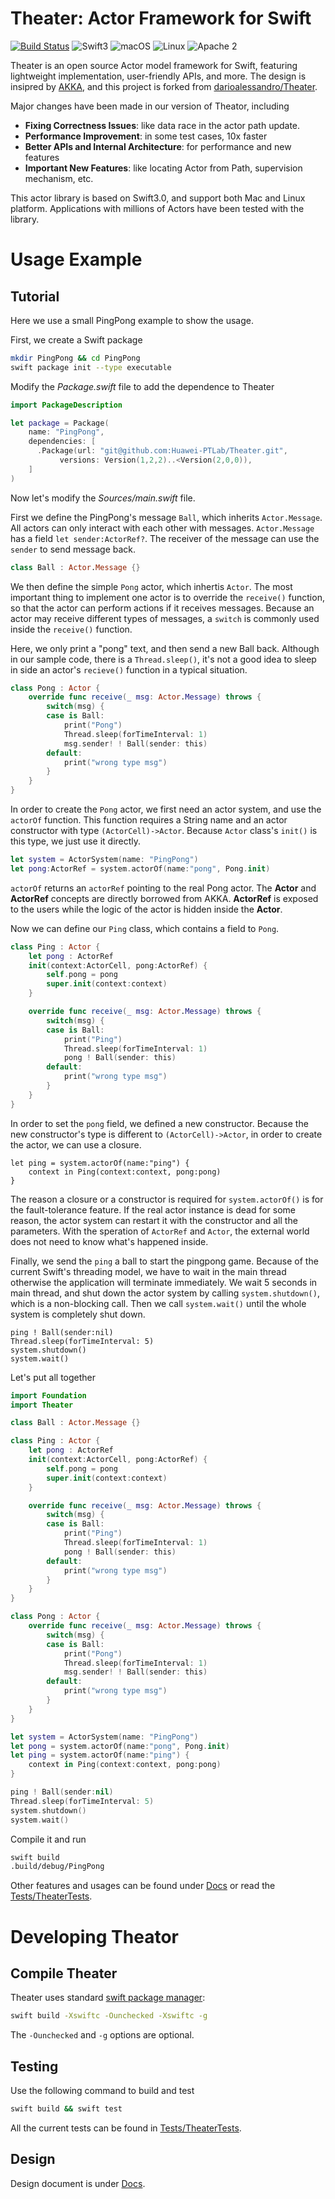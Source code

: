 # Theater: Actor Framework for Swift 

[![Build Status](https://travis-ci.org/Huawei-PTLab/Theater.svg?branch=master)](https://travis-ci.org/Huawei-PTLab/Theater)
![Swift3](https://img.shields.io/badge/Swift-3.0-orange.svg?style=flat)
![macOS](https://img.shields.io/badge/os-macOS-green.svg?style=flat)
![Linux](https://img.shields.io/badge/os-linux-green.svg?style=flat)
![Apache 2](https://img.shields.io/badge/license-Apache2-blue.svg?style=flat)


Theater is an open source Actor model framework for Swift, featuring lightweight
implementation, user-friendly APIs, and more. The design is insipred by 
[AKKA](http://akka.io), and this project is forked from
[darioalessandro/Theater](https://github.com/darioalessandro/Theater).

Major changes have been made in our version of Theator, including
* **Fixing Correctness Issues**: like data race in the actor path update.
* **Performance Improvement**: in some test cases, 10x faster
* **Better APIs and Internal Architecture**: for performance and new features
* **Important New Features**: like locating Actor from Path, supervision 
  mechanism, etc.

This actor library is based on Swift3.0, and support both Mac and Linux 
platform. Applications with millions of Actors have been tested with the library.

# Usage Example

## Tutorial

Here we use a small PingPong example to show the usage.

First, we create a Swift package

```bash
mkdir PingPong && cd PingPong
swift package init --type executable
```

Modify the *Package.swift* file to add the dependence to Theater

```swift
import PackageDescription

let package = Package(
    name: "PingPong",
    dependencies: [
      .Package(url: "git@github.com:Huawei-PTLab/Theater.git",
	       versions: Version(1,2,2)..<Version(2,0,0)),
    ]
)
```

Now let's modify the *Sources/main.swift* file. 

First we define the PingPong's message `Ball`, which inherits `Actor.Message`.
All actors can only interact with each other with messages. `Actor.Message` has
a field `let sender:ActorRef?`. The receiver of the message can use the `sender`
to send message back. 

```swift
class Ball : Actor.Message {}
```

We then define the simple `Pong` actor, which inhertis `Actor`. The most 
important thing to implement one actor is to override the `receive()` function,
so that the actor can perform actions if it receives messages. Because an actor
may receive different types of messages, a `switch` is commonly used inside
the `receive()` function.

Here, we only print a "pong" text, and then send a new Ball back. Although in 
our sample code, there is a `Thread.sleep()`, it's not a good idea to sleep in
side an actor's `recieve()` function in a typical situation.

```swift
class Pong : Actor {
    override func receive(_ msg: Actor.Message) throws {
        switch(msg) {
        case is Ball:
            print("Pong")
            Thread.sleep(forTimeInterval: 1)
            msg.sender! ! Ball(sender: this)
        default:
            print("wrong type msg")
        }
    }
}
```
In order to create the `Pong` actor, we first need an actor system, and use
the `actorOf` function. This function requires a String name and an actor
constructor with type `(ActorCell)->Actor`.  Because `Actor` class's `init()` is
this type, we just use it directly.

```swift
let system = ActorSystem(name: "PingPong")
let pong:ActorRef = system.actorOf(name:"pong", Pong.init)
``` 

`actorOf` returns an `actorRef` pointing to the real Pong actor. The **Actor**
and **ActorRef** concepts are directly borrowed from AKKA. **ActorRef** is 
exposed to the users while the logic of the actor is hidden inside the **Actor**.

Now we can define our `Ping` class, which contains a field to `Pong`. 

```swift
class Ping : Actor {
    let pong : ActorRef 
    init(context:ActorCell, pong:ActorRef) {
        self.pong = pong
        super.init(context:context)
    }

    override func receive(_ msg: Actor.Message) throws {
        switch(msg) {
        case is Ball:
            print("Ping")
            Thread.sleep(forTimeInterval: 1)
            pong ! Ball(sender: this)
        default:
            print("wrong type msg")
        }
    }
}
```

In order to set the `pong` field, we defined a new constructor. Because the 
new constructor's type is different to `(ActorCell)->Actor`, in order to create
the actor, we can use a closure. 

```switch
let ping = system.actorOf(name:"ping") {
    context in Ping(context:context, pong:pong)
}
```

The reason a closure or a constructor is 
required for `system.actorOf()` is for the fault-tolerance feature. If the real
actor instance is dead for some reason, the actor system can restart it with
the constructor and all the parameters. With the speration of `ActorRef` and 
`Actor`, the external world does not need to know what's happened inside. 

Finally, we send the `ping` a ball to start the pingpong game. Because of the
current Swift's threading model, we have to wait in the main thread otherwise
the application will terminate immediately. We wait 5 seconds in main thread, 
and shut down the actor system by calling `system.shutdown()`, which is a 
non-blocking call. Then we call `system.wait()` until the whole system is 
completely shut down. 

```
ping ! Ball(sender:nil)
Thread.sleep(forTimeInterval: 5)
system.shutdown()
system.wait()
```

Let's put all together

```swift
import Foundation
import Theater

class Ball : Actor.Message {}

class Ping : Actor {
    let pong : ActorRef 
    init(context:ActorCell, pong:ActorRef) {
        self.pong = pong
        super.init(context:context)
    }

    override func receive(_ msg: Actor.Message) throws {
        switch(msg) {
        case is Ball:
            print("Ping")
            Thread.sleep(forTimeInterval: 1)
            pong ! Ball(sender: this)
        default:
            print("wrong type msg")
        }
    }
}

class Pong : Actor {
    override func receive(_ msg: Actor.Message) throws {
        switch(msg) {
        case is Ball:
            print("Pong")
            Thread.sleep(forTimeInterval: 1)
            msg.sender! ! Ball(sender: this)
        default:
            print("wrong type msg")
        }
    }
}

let system = ActorSystem(name: "PingPong")
let pong = system.actorOf(name:"pong", Pong.init)
let ping = system.actorOf(name:"ping") {
    context in Ping(context:context, pong:pong)
}

ping ! Ball(sender:nil)
Thread.sleep(forTimeInterval: 5)
system.shutdown()
system.wait()
```

Compile it and run

```bash
swift build
.build/debug/PingPong
```

Other features and usages can be found under [Docs](Docs) or read the
[Tests/TheaterTests](Tests/TheaterTests).


# Developing Theator 

## Compile Theater

Theater uses standard 
[swift package manager]("https://github.com/apple/swift-package-manager"):

```bash
swift build -Xswiftc -Ounchecked -Xswiftc -g
```

The `-Ounchecked` and `-g` options are optional.

## Testing #

Use the following command to build and test
```bash
swift build && swift test
```

All the current tests can be found in [Tests/TheaterTests](Tests/TheaterTests).

## Design

Design document is under [Docs](Docs).

